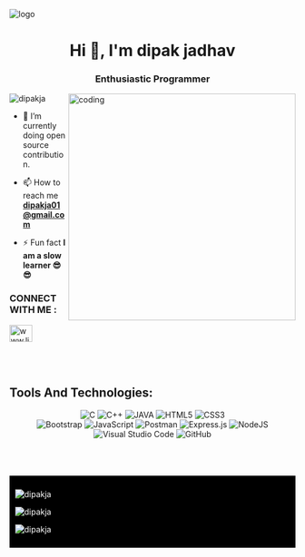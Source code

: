 ![logo]()

<h1 align="center">Hi 👋, I'm dipak jadhav</h1>
<h3 align="center">Enthusiastic Programmer</h3>

<img align="right" alt="coding" width="400" src="https://camo.githubusercontent.com/5ddf73ad3a205111cf8c686f687fc216c2946a75005718c8da5b837ad9de78c9/68747470733a2f2f7468756d62732e6766796361742e636f6d2f4576696c4e657874446576696c666973682d736d616c6c2e676966">

<p align="left"> <img src="https://komarev.com/ghpvc/?username=dipakja&label=Profile%20views&color=0e75b6&style=flat" alt="dipakja" /> </p>

- 🌱 I’m currently doing open source contribution.

- 📫 How to reach me **dipakja01@gmail.com**

- ⚡ Fun fact **I am a slow learner 😎😎**

<h3 align="left">CONNECT WITH ME :</h3>
<p align="left">
<a href="https://linkedin.com/in/www.linkedin.com/in/dipakjadhav02" target="blank"><img align="center" src="https://raw.githubusercontent.com/rahuldkjain/github-profile-readme-generator/master/src/images/icons/Social/linked-in-alt.svg" alt="www.linkedin.com/in/dipakjadhav02" height="30" width="40" /></a>
 
</p>

<br>
<br>
<h2>Tools And Technologies:</h2>
<p align="center">
<img alt="C" src="https://img.shields.io/badge/C-00599C?style=for-the-badge&logo=c&logoColor=white"/>
<img alt="C++" src="https://img.shields.io/badge/c++-%2300599C.svg?&style=for-the-badge&logo=c%2B%2B&ogoColor=white"/> 
 
 <img alt="JAVA" src="https://img.shields.io/badge/java-%2300599C.svg?&style=for-the-badge&logo=java&ogoColor=white"/> 

 
<img alt="HTML5" src="https://img.shields.io/badge/html5-%23E34F26.svg?&style=for-the-badge&logo=html5&logoColor=white"/> 
<img alt="CSS3" src="https://img.shields.io/badge/css3-%231572B6.svg?&style=for-the-badge&logo=css3&logoColor=white"/> <br>
<img alt="Bootstrap" src="https://img.shields.io/badge/bootstrap-%23563D7C.svg?&style=for-the-badge&logo=bootstrap&logoColor=white"/>
<img alt="JavaScript" src="https://img.shields.io/badge/javascript-%23323330.svg?&style=for-the-badge&logo=javascript&logoColor=%23F7DF1E"/> 
 <img alt="Postman" src="https://img.shields.io/badge/Postman-FF6C37?style=for-the-badge&logo=postman&logoColor=white"/>

<img alt="Express.js" src="https://img.shields.io/badge/express.js-%23404d59.svg?&style=for-the-badge"/> 
<img alt="NodeJS" src="https://img.shields.io/badge/node.js-%2343853D.svg?&style=for-the-badge&logo=node.js&logoColor=white"/>

<img alt="Visual Studio Code" src="https://img.shields.io/badge/VisualStudioCode-0078d7.svg?&style=for-the-badge&logo=visual-studio-code&logoColor=white"/>
<img alt="GitHub" src="https://img.shields.io/badge/github-%23121011.svg?&style=for-the-badge&logo=github&logoColor=white"/>


 </p>
 <br>
 <br>
 <br>

<div style="background-color: black; color: white; padding: 10px;">

 <p><img align="center" src="https://github-readme-stats.vercel.app/api/top-langs?username=dipakja&show_icons=true&locale=en&layout=compact&theme=dark" alt="dipakja" /></p>

 <p><img align="center" src="https://github-readme-stats.vercel.app/api?username=dipakja&show_icons=true&locale=en&theme=dark" alt="dipakja" /></p>


<p><img align="center" src="https://github-readme-streak-stats.herokuapp.com/?user=dipakja&theme=dark" alt="dipakja" /></p>
</div>


 






